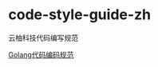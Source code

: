 # code-style-guide-zh
云柚科技代码编写规范

[Golang代码编码规范](https://github.com/yeeuu/code-style-guide-zh/blob/master/golang.md)
